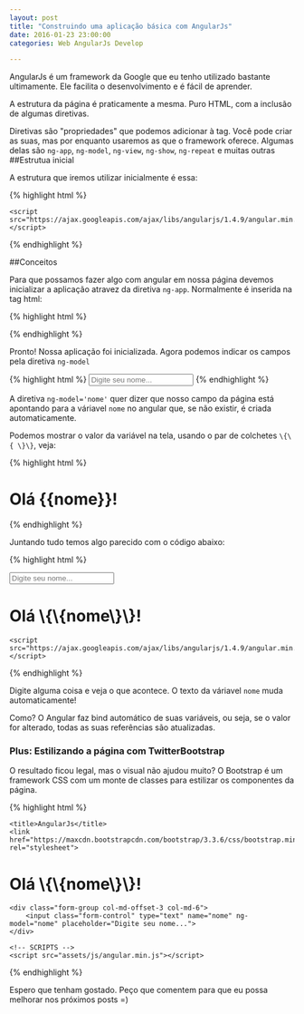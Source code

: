 ```yaml
---
layout: post
title: "Construindo uma aplicação básica com AngularJs"
date: 2016-01-23 23:00:00
categories: Web AngularJs Develop

---
```


AngularJs é um framework da Google que eu tenho utilizado bastante ultimamente. Ele facilita o desenvolvimento e é fácil de aprender.

A estrutura da página é praticamente a mesma. Puro HTML, com a inclusão de algumas diretivas.

Diretivas são "propriedades" que podemos adicionar à tag. Você pode criar as suas, mas por enquanto usaremos as que o framework oferece.
Algumas delas são `ng-app`, `ng-model`, `ng-view`, `ng-show`, `ng-repeat` e muitas outras  
##Estrutua inicial

A estrutura que iremos utilizar inicialmente é essa:

{% highlight html %}
<!DOCTYPE html>
<html ng-app>

<head>
    <title>AngularJs</title>
</head>

<body>
  
    <script src="https://ajax.googleapis.com/ajax/libs/angularjs/1.4.9/angular.min.js"></script>
</body>

</html>
{% endhighlight %}

##Conceitos 

Para que possamos fazer algo com angular em nossa página devemos inicializar a aplicação atravez da diretiva `ng-app`.
Normalmente é inserida na tag html: 

{% highlight html %}
<html ng-app>
{% endhighlight %}

Pronto! Nossa aplicação foi inicializada. Agora podemos indicar os campos pela diretiva `ng-model`


{% highlight html %}
    <input type="text" name="nome" placeholder="Digite seu nome..." ng-model="nome">
{% endhighlight %}

A diretiva `ng-model='nome'` quer dizer que nosso campo da página está apontando para a váriavel `nome` no angular que, se não existir, é criada automaticamente.

Podemos mostrar o valor da variável na tela, usando o par de colchetes `\{\{ \}\}`, veja: 

{% highlight html %}
<h1>Olá {{nome}}!</h1>
{% endhighlight %}

Juntando tudo temos algo parecido com o código abaixo: 

{% highlight html %}
<!DOCTYPE html>
<html ng-app>

<head>
    <title>AngularJs</title>
</head>

<body>
    <label for="nome">
        <input type="text" name="nome" placeholder="Digite seu nome..." ng-model="nome">
    </label>
    <h1 class="text-center">Olá \{\{nome\}\}!</h1>
    
    <script src="https://ajax.googleapis.com/ajax/libs/angularjs/1.4.9/angular.min.js"></script>
</body>

</html>
{% endhighlight %}

Digite alguma coisa e veja o que acontece. O texto da váriavel `nome` muda automaticamente!

Como? O Angular faz bind automático de suas variáveis, ou seja, se o valor for alterado, todas as suas referências são atualizadas.

### Plus: Estilizando a página com TwitterBootstrap

O resultado ficou legal, mas o visual não ajudou muito? O Bootstrap é um framework CSS com um monte de classes para estilizar os componentes da página. 

{% highlight html %}
<!DOCTYPE html>
<!DOCTYPE html>
<html lang="pt-br" ng-app>

<head>
    <meta charset="utf-8">
    <meta http-equiv="X-UA-Compatible" content="IE=edge">
    <meta name="viewport" content="width=device-width, initial-scale=1">

    <title>AngularJs</title>
    <link href="https://maxcdn.bootstrapcdn.com/bootstrap/3.3.6/css/bootstrap.min.css" rel="stylesheet">
</head>

<body>
    <h1 class="text-center">Olá \{\{nome\}\}!</h1>

    <div class="form-group col-md-offset-3 col-md-6">
        <input class="form-control" type="text" name="nome" ng-model="nome" placeholder="Digite seu nome...">
    </div>

    <!-- SCRIPTS -->
    <script src="assets/js/angular.min.js"></script>
</body>

</html>
{% endhighlight %}

Espero que tenham gostado. Peço que comentem para que eu possa melhorar nos próximos posts =)